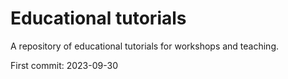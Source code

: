 
# Educational tutorials

A repository of educational tutorials for workshops and teaching.

First commit: 2023-09-30